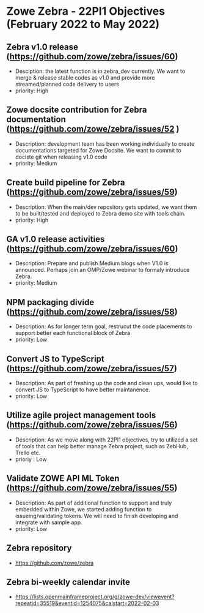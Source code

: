 # Zowe Zebra - 22PI1 Objectives (February 2022 to May 2022)

## Zebra v1.0 release (https://github.com/zowe/zebra/issues/60) 
* Desciption: the latest function is in zebra_dev currently. We want to merge & release stable codes as v1.0 and provide more streamed/planned code delivery to users
* priority: High

## Zowe docsite contribution for Zebra documentation (https://github.com/zowe/zebra/issues/52 )
* Description: development team has been working individually to create documentations targeted for Zowe Docsite. We want to commit to dociste git when releasing v1.0 code
* priority: Medium

## Create build pipeline for Zebra (https://github.com/zowe/zebra/issues/59) 
* Description: When the main/dev repository gets updated, we want them to be built/tested and deployed to Zebra demo site with tools chain.
* priority: High

## GA v1.0 release activities (https://github.com/zowe/zebra/issues/60) 
* Description: Prepare and publish Medium blogs when V1.0 is announced. Perhaps join an OMP/Zowe webinar to formaly introduce Zebra.
* priority: Medium

## NPM packaging divide (https://github.com/zowe/zebra/issues/58) 
* Description: As for longer term goal, restrucut the code placements to support better each functional block of Zebra
* priority: Low

## Convert JS to TypeScript (https://github.com/zowe/zebra/issues/57)
* Description: As part of freshing up the code and clean ups, would like to convert JS to TypeScript to have better maintanence.
* priority: Low


## Utilize agile project management tools (https://github.com/zowe/zebra/issues/56) 
* Description: As we move along with 22PI1 objectives, try to utilized a set of tools that can help better manage Zebra project, such as ZebHub, Trello etc.
* prioriy : Low

## Validate ZOWE API ML Token (https://github.com/zowe/zebra/issues/55)
* Description: As part of additional function to support and truly embedded within Zowe, we started adding function to issueing/validating tokens. We will need to finish developing and integrate with sample app.
* priority: Low

## Zebra repository
* https://github.com/zowe/zebra

## Zebra bi-weekly calendar invite
* https://lists.openmainframeproject.org/g/zowe-dev/viewevent?repeatid=35519&eventid=1254075&calstart=2022-02-03



